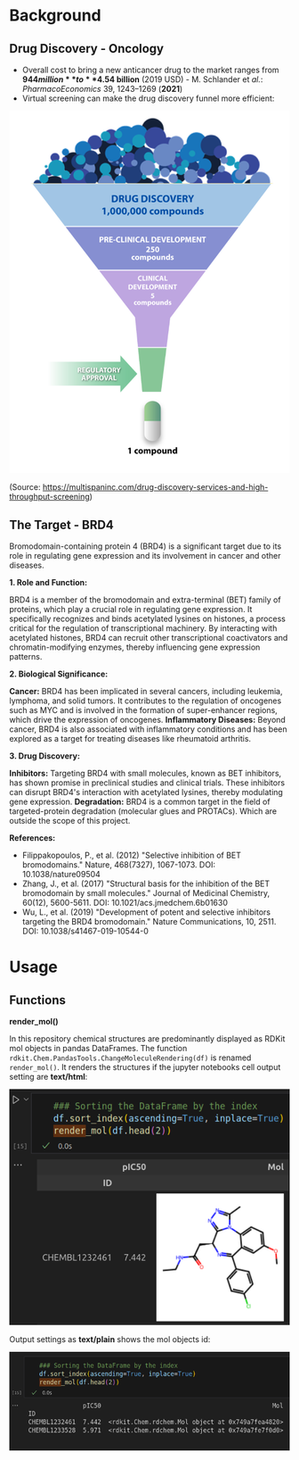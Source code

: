 # Background
## Drug Discovery - Oncology
- Overall cost to bring a new anticancer drug to the market ranges from **$944 million** to **$4.54 billion** (2019 USD) - M. Schlander et *al.*: *PharmacoEconomics* 39, 1243–1269 (**2021**)
- Virtual screening can make the drug discovery funnel more efficient:

![drug discovery funnel](images/Funnel.png)

(Source: https://multispaninc.com/drug-discovery-services-and-high-throughput-screening)

## The Target - BRD4
Bromodomain-containing protein 4 (BRD4) is a significant target due to its role in regulating gene expression and its involvement in cancer and other diseases.

**1. Role and Function:**

BRD4 is a member of the bromodomain and extra-terminal (BET) family of proteins, which play a crucial role in regulating gene expression.
It specifically recognizes and binds acetylated lysines on histones, a process critical for the regulation of transcriptional machinery.
By interacting with acetylated histones, BRD4 can recruit other transcriptional coactivators and chromatin-modifying enzymes, thereby influencing gene expression patterns.

**2. Biological Significance:**

**Cancer:** BRD4 has been implicated in several cancers, including leukemia, lymphoma, and solid tumors. It contributes to the regulation of oncogenes such as MYC and is involved in the formation of super-enhancer regions, which drive the expression of oncogenes.
**Inflammatory Diseases:** Beyond cancer, BRD4 is also associated with inflammatory conditions and has been explored as a target for treating diseases like rheumatoid arthritis.

**3. Drug Discovery:**

**Inhibitors:** Targeting BRD4 with small molecules, known as BET inhibitors, has shown promise in preclinical studies and clinical trials. These inhibitors can disrupt BRD4's interaction with acetylated lysines, thereby modulating gene expression.
**Degradation:** BRD4 is a common target in the field of targeted-protein degradation (molecular glues and PROTACs). Which are outside the scope of this project. 

**References:**

- Filippakopoulos, P., et al. (2012) "Selective inhibition of BET bromodomains." Nature, 468(7327), 1067-1073. DOI: 10.1038/nature09504
- Zhang, J., et al. (2017) "Structural basis for the inhibition of the BET bromodomain by small molecules." Journal of Medicinal Chemistry, 60(12), 5600-5611. DOI: 10.1021/acs.jmedchem.6b01630
- Wu, L., et al. (2019) "Development of potent and selective inhibitors targeting the BRD4 bromodomain." Nature Communications, 10, 2511. DOI: 10.1038/s41467-019-10544-0



# Usage

## Functions
**render_mol()**

In this repository chemical structures are predominantly displayed as RDKit mol objects in pandas DataFrames. The function `rdkit.Chem.PandasTools.ChangeMoleculeRendering(df)` is renamed `render_mol()`. It renders the structures if the jupyter notebooks cell output setting are **text/html**:

![html](images/render_html.png)

Output settings as **text/plain** shows the mol objects id:

![plain](images/render_plain.png)
